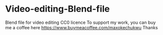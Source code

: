 # Video-editing-Blend-file
Blend file for video editing
CC0 licence
To support my work, you can buy me a coffee here https://www.buymeacoffee.com/maxokechukwu
Thanks
